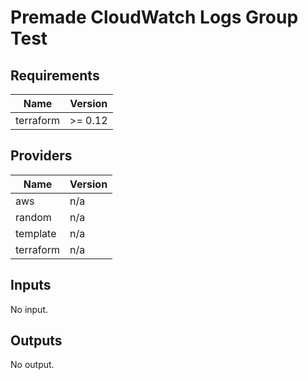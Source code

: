 # Premade CloudWatch Logs Group Test


<!-- BEGIN TFDOCS -->
## Requirements

| Name | Version |
|------|---------|
| terraform | >= 0.12 |

## Providers

| Name | Version |
|------|---------|
| aws | n/a |
| random | n/a |
| template | n/a |
| terraform | n/a |

## Inputs

No input.

## Outputs

No output.

<!-- END TFDOCS -->
